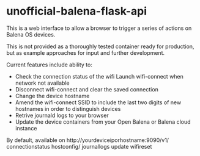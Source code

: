 # unofficial-balena-flask-api

This is a web interface to allow a browser to trigger a series of actions on Balena OS devices. 

This is not provided as a thoroughly tested container ready for production, but as example approaches for input and further development. 

Current features include ability to:

- Check the connection status of the wifi
Launch wifi-connect when network not available
- Disconnect wifi-connect and clear the saved connection
- Change the device hostname
- Amend the wifi-connect SSID to include the last two digits of new hostnames in order to distinguish devices
- Retrive journald logs to your browser
- Update the device containers from your Open Balena or Balena cloud instance

By default, available on http://yourdeviceiporhostname:9090/v1/
    connectionstatus
    hostconfig/<yournewhostname>
    journallogs
    update
    wifireset
